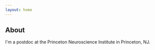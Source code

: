 ```yaml
---
layout: home
---
```


## About
I'm a postdoc at the Princeton Neuroscience Institute in Princeton, NJ.

